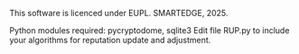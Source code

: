 This software is licenced under EUPL. SMARTEDGE, 2025.

Python modules required: pycryptodome, sqlite3
Edit file RUP.py to include your algorithms for reputation update and adjustment. 
